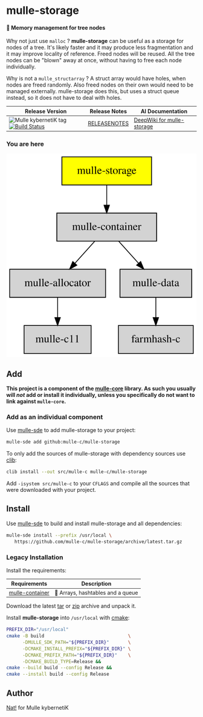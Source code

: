 # mulle-storage

#### 🛅 Memory management for tree nodes

Why not just use `malloc` ? **mulle-storage** can be useful as a storage for 
nodes of a tree. It's likely faster and it may produce less fragmentation and 
it may improve locality of reference. Freed nodes will be reused. All the tree
nodes can be "blown" away at once, without having to free each node
individually.


Why is not a `mulle_structarray` ? A struct array would have holes, when nodes
are freed randomly. Also freed nodes on their own would need to be managed
externally. mulle-storage does this, but uses a struct queue instead, so it
does not have to deal with holes.



| Release Version                                       | Release Notes  | AI Documentation
|-------------------------------------------------------|----------------|---------------
| ![Mulle kybernetiK tag](https://img.shields.io/github/tag/mulle-c/mulle-storage.svg) [![Build Status](https://github.com/mulle-c/mulle-storage/workflows/CI/badge.svg)](//github.com/mulle-c/mulle-storage/actions) | [RELEASENOTES](RELEASENOTES.md) | [DeepWiki for mulle-storage](https://deepwiki.com/mulle-c/mulle-storage)






### You are here

![Overview](overview.dot.svg)





## Add

**This project is a component of the [mulle-core](//github.com/mulle-core/mulle-core) library. As such you usually will *not* add or install it
individually, unless you specifically do not want to link against
`mulle-core`.**


### Add as an individual component

Use [mulle-sde](//github.com/mulle-sde) to add mulle-storage to your project:

``` sh
mulle-sde add github:mulle-c/mulle-storage
```

To only add the sources of mulle-storage with dependency
sources use [clib](https://github.com/clibs/clib):


``` sh
clib install --out src/mulle-c mulle-c/mulle-storage
```

Add `-isystem src/mulle-c` to your `CFLAGS` and compile all the sources that were downloaded with your project.


## Install

Use [mulle-sde](//github.com/mulle-sde) to build and install mulle-storage and all dependencies:

``` sh
mulle-sde install --prefix /usr/local \
   https://github.com/mulle-c/mulle-storage/archive/latest.tar.gz
```

### Legacy Installation

Install the requirements:

| Requirements                                 | Description
|----------------------------------------------|-----------------------
| [mulle-container](https://github.com/mulle-c/mulle-container)             | 🛄 Arrays, hashtables and a queue

Download the latest [tar](https://github.com/mulle-c/mulle-storage/archive/refs/tags/latest.tar.gz) or [zip](https://github.com/mulle-c/mulle-storage/archive/refs/tags/latest.zip) archive and unpack it.

Install **mulle-storage** into `/usr/local` with [cmake](https://cmake.org):

``` sh
PREFIX_DIR="/usr/local"
cmake -B build                               \
      -DMULLE_SDK_PATH="${PREFIX_DIR}"       \
      -DCMAKE_INSTALL_PREFIX="${PREFIX_DIR}" \
      -DCMAKE_PREFIX_PATH="${PREFIX_DIR}"    \
      -DCMAKE_BUILD_TYPE=Release &&
cmake --build build --config Release &&
cmake --install build --config Release
```


## Author

[Nat!](https://mulle-kybernetik.com/weblog) for Mulle kybernetiK  



